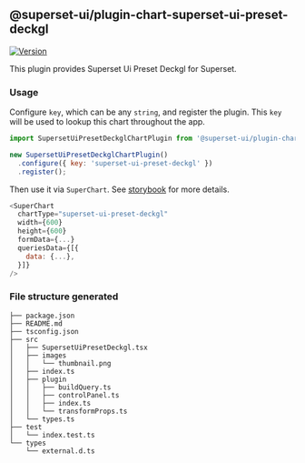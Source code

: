 ## @superset-ui/plugin-chart-superset-ui-preset-deckgl

[![Version](https://img.shields.io/npm/v/@superset-ui/plugin-chart-superset-ui-preset-deckgl.svg?style=flat-square)](https://www.npmjs.com/package/@superset-ui/plugin-chart-superset-ui-preset-deckgl)

This plugin provides Superset Ui Preset Deckgl for Superset.

### Usage

Configure `key`, which can be any `string`, and register the plugin. This `key` will be used to lookup this chart throughout the app.

```js
import SupersetUiPresetDeckglChartPlugin from '@superset-ui/plugin-chart-superset-ui-preset-deckgl';

new SupersetUiPresetDeckglChartPlugin()
  .configure({ key: 'superset-ui-preset-deckgl' })
  .register();
```

Then use it via `SuperChart`. See [storybook](https://apache-superset.github.io/superset-ui/?selectedKind=plugin-chart-superset-ui-preset-deckgl) for more details.

```js
<SuperChart
  chartType="superset-ui-preset-deckgl"
  width={600}
  height={600}
  formData={...}
  queriesData={[{
    data: {...},
  }]}
/>
```

### File structure generated

```
├── package.json
├── README.md
├── tsconfig.json
├── src
│   ├── SupersetUiPresetDeckgl.tsx
│   ├── images
│   │   └── thumbnail.png
│   ├── index.ts
│   ├── plugin
│   │   ├── buildQuery.ts
│   │   ├── controlPanel.ts
│   │   ├── index.ts
│   │   └── transformProps.ts
│   └── types.ts
├── test
│   └── index.test.ts
└── types
    └── external.d.ts
```
